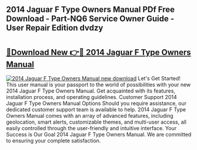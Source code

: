 ## 2014 Jaguar F Type Owners Manual PDf Free Download - Part-NQ6 Service Owner Guide - User Repair Edition dvdzy

# <h2><a href="http://bc1285.oget.top/?id=2014+Jaguar+F+Type+Owners+Manual">🔗Download New 👉🔴 2014 Jaguar F Type Owners Manual</a></h2>

[![2014 Jaguar F Type Owners Manual new download](https://i.imgur.com/5g1atiW.png)](http://bc1285.oget.top/?id=2014+Jaguar+F+Type+Owners+Manual)
Let's Get Started! This user manual is your passport to the world of possibilities with your new 2014 Jaguar F Type Owners Manual. Get acquainted with its features, installation process, and operating guidelines. Customer Support 2014 Jaguar F Type Owners Manual Options Should you require assistance, our dedicated customer support team is available to help. 2014 Jaguar F Type Owners Manual comes with an array of advanced features, including geolocation, smart alerts, customizable themes, and multi-user access, all easily controlled through the user-friendly and intuitive interface. Your Success is Our Goal 2014 Jaguar F Type Owners Manual. We are committed to ensuring your complete satisfaction.
